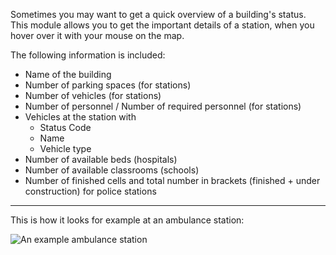 Sometimes you may want to get a quick overview of a building's status.
This module allows you to get the important details of a station, when you hover over it with your mouse on the map.

The following information is included:
* Name of the building
* Number of parking spaces (for stations)
* Number of vehicles (for stations)
* Number of personnel / Number of required personnel (for stations)
* Vehicles at the station with
	* Status Code
	* Name
	* Vehicle type
* Number of available beds (hospitals)
* Number of available classrooms (schools)
* Number of finished cells and total number in brackets (finished + under construction) for police stations


***

This is how it looks for example at an ambulance station:

![An example ambulance station](./exampleen_GB.png)
